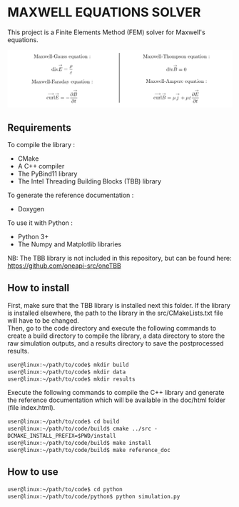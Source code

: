 # MAXWELL EQUATIONS SOLVER

This project is a Finite Elements Method (FEM) solver for Maxwell's equations.

<p align="center">
        <img src=equations.png />
</p>

## Requirements
To compile the library :
- CMake  
- A C++ compiler  
- The PyBind11 library  
- The Intel Threading Building Blocks (TBB) library

To generate the reference documentation :
- Doxygen  

To use it with Python :
- Python 3+  
- The Numpy and Matplotlib libraries  

NB: The TBB library is not included in this repository, but can be found here:  
https://github.com/oneapi-src/oneTBB

## How to install
First, make sure that the TBB library is installed next this folder. If the library is installed elsewhere, the path to the library in the src/CMakeLists.txt file will have to be changed.  
Then, go to the code directory and execute the following commands to create a build directory to compile the library, a data directory to store the raw simulation outputs, and a results directory to save the postprocessed results.
```console
user@linux:~/path/to/code$ mkdir build  
user@linux:~/path/to/code$ mkdir data  
user@linux:~/path/to/code$ mkdir results  
```

Execute the following commands to compile the C++ library and generate the reference documentation which will be available in the doc/html folder (file index.html).
```console
user@linux:~/path/to/code$ cd build  
user@linux:~/path/to/code/build$ cmake ../src -DCMAKE_INSTALL_PREFIX=$PWD/install    
user@linux:~/path/to/code/build$ make install    
user@linux:~/path/to/code/build$ make reference_doc
```

## How to use
```console
user@linux:~/path/to/code$ cd python
user@linux:~/path/to/code/python$ python simulation.py
```